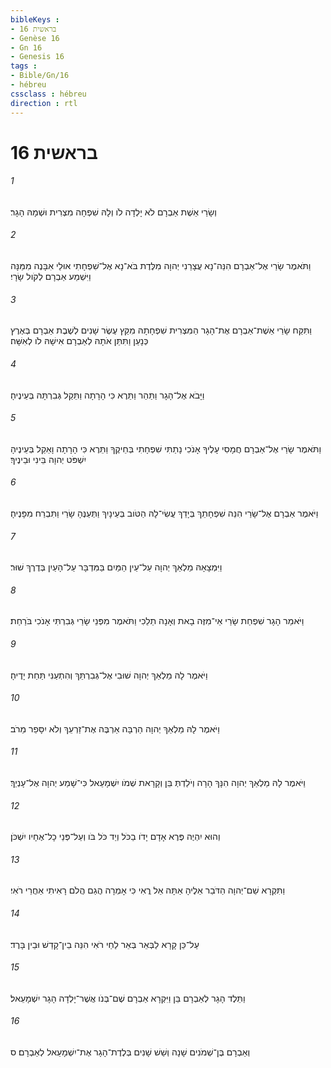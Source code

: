 ```yaml
---
bibleKeys : 
- בראשית 16
- Genèse 16
- Gn 16
- Genesis 16
tags : 
- Bible/Gn/16
- hébreu
cssclass : hébreu
direction : rtl
---
```


# בראשית 16

###### 1
וְשָׂרַי אֵשֶׁת אַבְרָם לֹא יָלְדָה לֹו וְלָהּ שִׁפְחָה מִצְרִית וּשְׁמָהּ הָגָר׃
###### 2
וַתֹּאמֶר שָׂרַי אֶל־אַבְרָם הִנֵּה־נָא עֲצָרַנִי יְהוָה מִלֶּדֶת בֹּא־נָא אֶל־שִׁפְחָתִי אוּלַי אִבָּנֶה מִמֵּנָּה וַיִּשְׁמַע אַבְרָם לְקֹול שָׂרָי׃
###### 3
וַתִּקַּח שָׂרַי אֵשֶׁת־אַבְרָם אֶת־הָגָר הַמִּצְרִית שִׁפְחָתָהּ מִקֵּץ עֶשֶׂר שָׁנִים לְשֶׁבֶת אַבְרָם בְּאֶרֶץ כְּנָעַן וַתִּתֵּן אֹתָהּ לְאַבְרָם אִישָׁהּ לֹו לְאִשָּׁה׃
###### 4
וַיָּבֹא אֶל־הָגָר וַתַּהַר וַתֵּרֶא כִּי הָרָתָה וַתֵּקַל גְּבִרְתָּהּ בְּעֵינֶיהָ׃
###### 5
וַתֹּאמֶר שָׂרַי אֶל־אַבְרָם חֲמָסִי עָלֶיךָ אָנֹכִי נָתַתִּי שִׁפְחָתִי בְּחֵיקֶךָ וַתֵּרֶא כִּי הָרָתָה וָאֵקַל בְּעֵינֶיהָ יִשְׁפֹּט יְהוָה בֵּינִי וּבֵינֶיךָ׃
###### 6
וַיֹּאמֶר אַבְרָם אֶל־שָׂרַי הִנֵּה שִׁפְחָתֵךְ בְּיָדֵךְ עֲשִׂי־לָהּ הַטֹּוב בְּעֵינָיִךְ וַתְּעַנֶּהָ שָׂרַי וַתִּבְרַח מִפָּנֶיהָ׃
###### 7
וַיִּמְצָאָהּ מַלְאַךְ יְהוָה עַל־עֵין הַמַּיִם בַּמִּדְבָּר עַל־הָעַיִן בְּדֶרֶךְ שׁוּר׃
###### 8
וַיֹּאמַר הָגָר שִׁפְחַת שָׂרַי אֵי־מִזֶּה בָאת וְאָנָה תֵלֵכִי וַתֹּאמֶר מִפְּנֵי שָׂרַי גְּבִרְתִּי אָנֹכִי בֹּרַחַת׃
###### 9
וַיֹּאמֶר לָהּ מַלְאַךְ יְהוָה שׁוּבִי אֶל־גְּבִרְתֵּךְ וְהִתְעַנִּי תַּחַת יָדֶיהָ׃
###### 10
וַיֹּאמֶר לָהּ מַלְאַךְ יְהוָה הַרְבָּה אַרְבֶּה אֶת־זַרְעֵךְ וְלֹא יִסָּפֵר מֵרֹב׃
###### 11
וַיֹּאמֶר לָהּ מַלְאַךְ יְהוָה הִנָּךְ הָרָה וְיֹלַדְתְּ בֵּן וְקָרָאת שְׁמֹו יִשְׁמָעֵאל כִּי־שָׁמַע יְהוָה אֶל־עָנְיֵךְ׃
###### 12
וְהוּא יִהְיֶה פֶּרֶא אָדָם יָדֹו בַכֹּל וְיַד כֹּל בֹּו וְעַל־פְּנֵי כָל־אֶחָיו יִשְׁכֹּן׃
###### 13
וַתִּקְרָא שֵׁם־יְהוָה הַדֹּבֵר אֵלֶיהָ אַתָּה אֵל רֳאִי כִּי אָמְרָה הֲגַם הֲלֹם רָאִיתִי אַחֲרֵי רֹאִי׃
###### 14
עַל־כֵּן קָרָא לַבְּאֵר בְּאֵר לַחַי רֹאִי הִנֵּה בֵין־קָדֵשׁ וּבֵין בָּרֶד׃
###### 15
וַתֵּלֶד הָגָר לְאַבְרָם בֵּן וַיִּקְרָא אַבְרָם שֶׁם־בְּנֹו אֲשֶׁר־יָלְדָה הָגָר יִשְׁמָעֵאל׃
###### 16
וְאַבְרָם בֶּן־שְׁמֹנִים שָׁנָה וְשֵׁשׁ שָׁנִים בְּלֶדֶת־הָגָר אֶת־יִשְׁמָעֵאל לְאַבְרָם׃ ס
